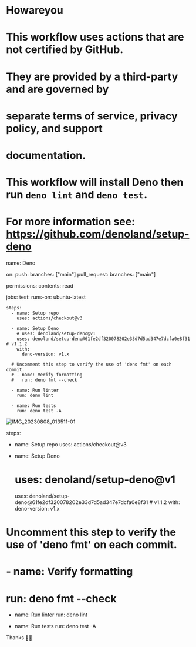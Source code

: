 # Howareyou

# This workflow uses actions that are not certified by GitHub.
# They are provided by a third-party and are governed by
# separate terms of service, privacy policy, and support
# documentation.

# This workflow will install Deno then run `deno lint` and `deno test`.
# For more information see: https://github.com/denoland/setup-deno

name: Deno

on:
  push:
    branches: ["main"]
  pull_request:
    branches: ["main"]

permissions:
  contents: read

jobs:
  test:
    runs-on: ubuntu-latest

    steps:
      - name: Setup repo
        uses: actions/checkout@v3

      - name: Setup Deno
        # uses: denoland/setup-deno@v1
        uses: denoland/setup-deno@61fe2df320078202e33d7d5ad347e7dcfa0e8f31  # v1.1.2
        with:
          deno-version: v1.x

      # Uncomment this step to verify the use of 'deno fmt' on each commit.
      # - name: Verify formatting
      #   run: deno fmt --check

      - name: Run linter
        run: deno lint

      - name: Run tests
        run: deno test -A
![IMG_20230808_013511-01](https://github.com/Termuxmasud404/Howareyou/assets/118968969/36edf9f5-1a06-488a-a481-6eee1519a367)


steps:
  - name: Setup repo
    uses: actions/checkout@v3

  - name: Setup Deno
    # uses: denoland/setup-deno@v1
    uses: denoland/setup-deno@61fe2df320078202e33d7d5ad347e7dcfa0e8f31  # v1.1.2
    with:
      deno-version: v1.x

  # Uncomment this step to verify the use of 'deno fmt' on each commit.
  # - name: Verify formatting
  #   run: deno fmt --check

  - name: Run linter
    run: deno lint

  - name: Run tests
    run: deno test -A


Thanks 
  🥀🥀
